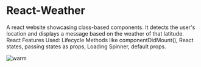 # React-Weather

A react website showcasing class-based components. It detects the user's location and displays a message based on the weather of that latitude. React Features Used: Lifecycle Methods like componentDidMount(), React states, passing states as props, Loading Spinner, default props.

![warm](https://user-images.githubusercontent.com/28397980/122678945-69b46980-d206-11eb-8091-0b9c9cabe8b6.PNG)



